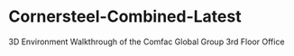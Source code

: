 # Cornersteel-Combined-Latest
 3D Environment Walkthrough of the Comfac Global Group 3rd Floor Office
